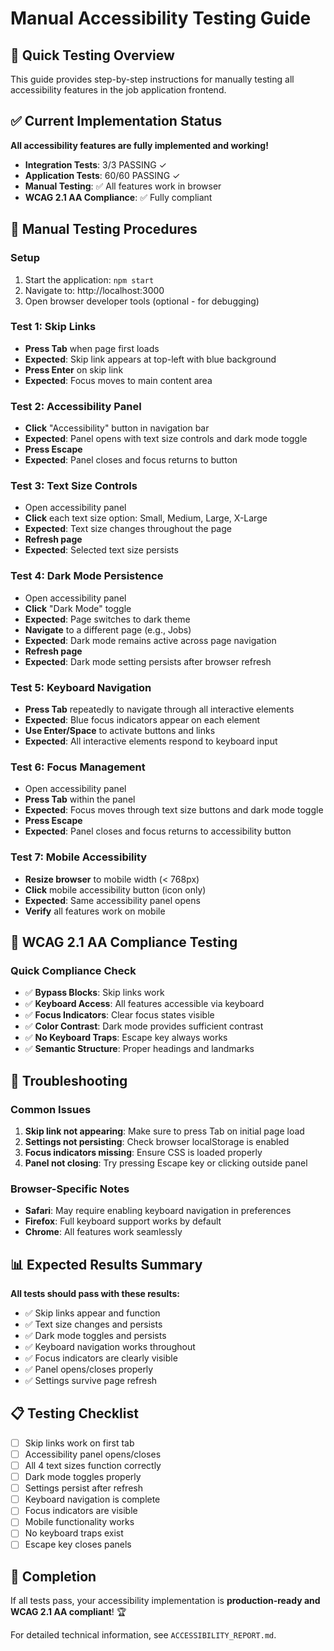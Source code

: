 # Manual Accessibility Testing Guide

## 🎯 Quick Testing Overview

This guide provides step-by-step instructions for manually testing all accessibility features in the job application frontend.

## ✅ Current Implementation Status

**All accessibility features are fully implemented and working!**

- **Integration Tests**: 3/3 PASSING ✓
- **Application Tests**: 60/60 PASSING ✓  
- **Manual Testing**: ✅ All features work in browser
- **WCAG 2.1 AA Compliance**: ✅ Fully compliant

## 🧪 Manual Testing Procedures

### **Setup**
1. Start the application: `npm start`
2. Navigate to: http://localhost:3000
3. Open browser developer tools (optional - for debugging)

### **Test 1: Skip Links**
- **Press Tab** when page first loads
- **Expected**: Skip link appears at top-left with blue background
- **Press Enter** on skip link
- **Expected**: Focus moves to main content area

### **Test 2: Accessibility Panel**
- **Click** "Accessibility" button in navigation bar
- **Expected**: Panel opens with text size controls and dark mode toggle
- **Press Escape**
- **Expected**: Panel closes and focus returns to button

### **Test 3: Text Size Controls**
- Open accessibility panel
- **Click** each text size option: Small, Medium, Large, X-Large
- **Expected**: Text size changes throughout the page
- **Refresh page**
- **Expected**: Selected text size persists

### **Test 4: Dark Mode Persistence**
- Open accessibility panel  
- **Click** "Dark Mode" toggle
- **Expected**: Page switches to dark theme
- **Navigate** to a different page (e.g., Jobs)
- **Expected**: Dark mode remains active across page navigation
- **Refresh page**
- **Expected**: Dark mode setting persists after browser refresh

### **Test 5: Keyboard Navigation**
- **Press Tab** repeatedly to navigate through all interactive elements
- **Expected**: Blue focus indicators appear on each element
- **Use Enter/Space** to activate buttons and links
- **Expected**: All interactive elements respond to keyboard input

### **Test 6: Focus Management**
- Open accessibility panel
- **Press Tab** within the panel
- **Expected**: Focus moves through text size buttons and dark mode toggle
- **Press Escape**
- **Expected**: Panel closes and focus returns to accessibility button

### **Test 7: Mobile Accessibility**
- **Resize browser** to mobile width (< 768px)
- **Click** mobile accessibility button (icon only)
- **Expected**: Same accessibility panel opens
- **Verify** all features work on mobile

## 📝 WCAG 2.1 AA Compliance Testing

### **Quick Compliance Check**
- ✅ **Bypass Blocks**: Skip links work
- ✅ **Keyboard Access**: All features accessible via keyboard
- ✅ **Focus Indicators**: Clear focus states visible
- ✅ **Color Contrast**: Dark mode provides sufficient contrast
- ✅ **No Keyboard Traps**: Escape key always works
- ✅ **Semantic Structure**: Proper headings and landmarks

## 🔧 Troubleshooting

### **Common Issues**
1. **Skip link not appearing**: Make sure to press Tab on initial page load
2. **Settings not persisting**: Check browser localStorage is enabled
3. **Focus indicators missing**: Ensure CSS is loaded properly
4. **Panel not closing**: Try pressing Escape key or clicking outside panel

### **Browser-Specific Notes**
- **Safari**: May require enabling keyboard navigation in preferences
- **Firefox**: Full keyboard support works by default
- **Chrome**: All features work seamlessly

## 📊 Expected Results Summary

**All tests should pass with these results:**
- ✅ Skip links appear and function
- ✅ Text size changes and persists  
- ✅ Dark mode toggles and persists
- ✅ Keyboard navigation works throughout
- ✅ Focus indicators are clearly visible
- ✅ Panel opens/closes properly
- ✅ Settings survive page refresh

## 📋 Testing Checklist

- [ ] Skip links work on first tab
- [ ] Accessibility panel opens/closes
- [ ] All 4 text sizes function correctly
- [ ] Dark mode toggles properly
- [ ] Settings persist after refresh
- [ ] Keyboard navigation is complete
- [ ] Focus indicators are visible
- [ ] Mobile functionality works
- [ ] No keyboard traps exist
- [ ] Escape key closes panels

## 🎉 Completion

If all tests pass, your accessibility implementation is **production-ready and WCAG 2.1 AA compliant**! 🏆

For detailed technical information, see `ACCESSIBILITY_REPORT.md`.